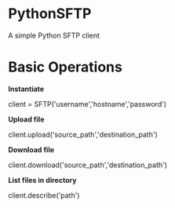# PythonSFTP
A simple Python SFTP client

# Basic Operations

**Instantiate**

client = SFTP('username','hostname','password')

**Upload file**

client.upload('source_path','destination_path')

**Download file**

client.download('source_path','destination_path')

**List files in directory**

client.describe('path')

